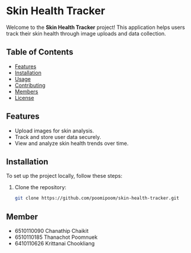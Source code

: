 # Skin Health Tracker

Welcome to the **Skin Health Tracker** project! This application helps users track their skin health through image uploads and data collection.

## Table of Contents

- [Features](#features)
- [Installation](#installation)
- [Usage](#usage)
- [Contributing](#contributing)
- [Members](#members)
- [License](#license)

## Features

- Upload images for skin analysis.
- Track and store user data securely.
- View and analyze skin health trends over time.

## Installation

To set up the project locally, follow these steps:

1. Clone the repository:

   ```bash
   git clone https://github.com/poomipoom/skin-health-tracker.git

## Member

- 6510110090 Chanathip Chaikit
- 6510110185 Thanachot Poomnuek
- 6410110626 Krittanai Chookliang 